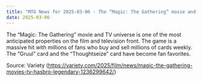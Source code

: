 ```yaml
---
title: "MTG News for 2025-03-06 - The “Magic: The Gathering” movie and TV universe i..."
date: 2025-03-06
---
```


The “Magic: The Gathering” movie and TV universe is one of the most anticipated properties on the film and television front. The game is a massive hit with millions of fans who buy and sell millions of cards weekly. The “Gruul” card and the “Thoughtseize” card have become fan favorites.

Source: Variety (https://variety.com/2025/film/news/magic-the-gathering-movies-tv-hasbro-legendary-1236299642/)
